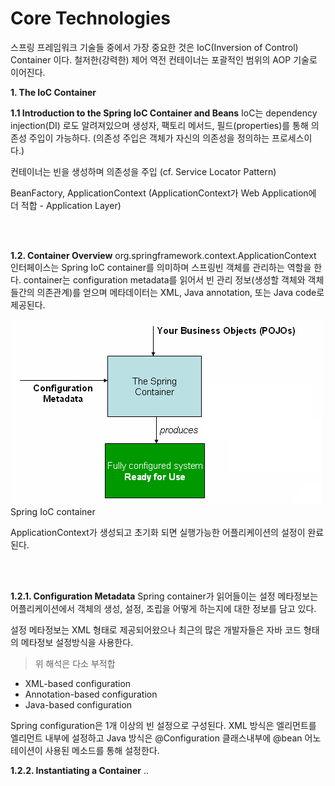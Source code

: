 # Core Technologies

스프링 프레임워크 기술들 중에서 가장 중요한 것은 IoC(Inversion of Control) Container 이다.
철저한(강력한) 제어 역전 컨테이너는 포괄적인 범위의 AOP 기술로 이어진다.


**1. The IoC Container**

**1.1 Introduction to the Spring IoC Container and Beans**
IoC는 dependency injection(DI) 로도 알려져있으며 생성자, 팩토리 메서드, 필드(properties)를 통해 의존성 주입이 가능하다. (의존성 주입은 객체가 자신의 의존성을 정의하는 프로세스이다.)

컨테이너는 빈을 생성하며 의존성을 주입 (cf. Service Locator Pattern)

BeanFactory, ApplicationContext (ApplicationContext가 Web Application에 더 적합 - Application Layer)


<br><br>

**1.2. Container Overview**
org.springframework.context.ApplicationContext 인터페이스는 Spring IoC container를 의미하며 스프링빈 객체를 관리하는 역할을 한다. container는 configuration metadata를 읽어서 빈 관리 정보(생성할 객체와 객체들간의 의존관계)를 얻으며 메타데이터는 XML, Java annotation, 또는 Java code로 제공된다.

![container-magic.png](../images/container-magic.png)
Spring IoC container

ApplicationContext가 생성되고 초기화 되면 실행가능한 어플리케이션의 설정이 완료된다.


<br><br>

**1.2.1. Configuration Metadata**
Spring container가 읽어들이는 설정 메타정보는 어플리케이션에서 객체의 생성, 설정, 조립을 어떻게 하는지에 대한 정보를 담고 있다.

설정 메타정보는 XML 형태로 제공되어왔으나 최근의 많은 개발자들은 자바 코드 형태의 메타정보 설정방식을 사용한다.
> 위 해석은 다소 부적합

* XML-based configuration
* Annotation-based configuration
* Java-based configuration

Spring configuration은 1개 이상의 빈 설정으로 구성된다. XML 방식은 <bean/>엘리먼트를 <beans/>엘리먼트 내부에 설정하고 Java 방식은 @Configuration 클래스내부에 @bean 어노테이션이 사용된 메소드를 통해 설정한다.


**1.2.2. Instantiating a Container**
..

